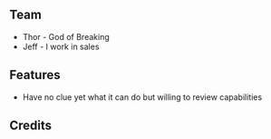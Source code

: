 ## Team
* Thor - God of Breaking
* Jeff - I work in sales

## Features
* Have no clue yet what it can do but willing to review capabilities

## Credits